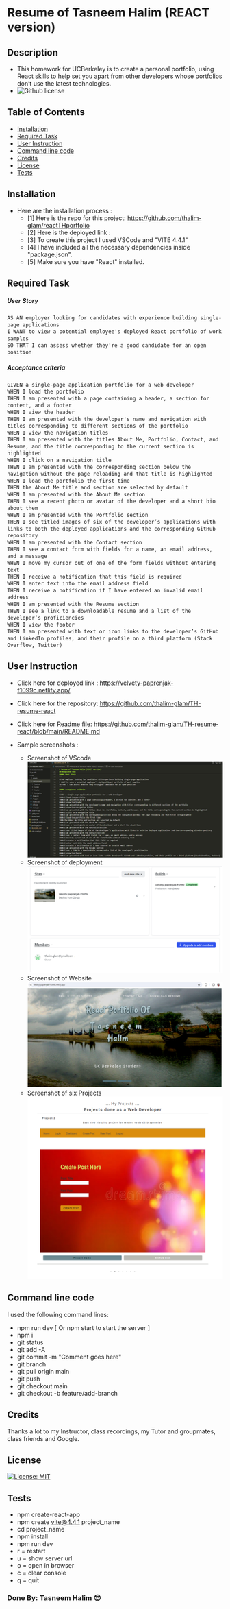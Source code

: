 # Resume of Tasneem Halim (REACT version)

## Description
- This homework for UCBerkeley is to create a personal portfolio, using React skills to help set you apart from other developers whose portfolios don’t use the latest technologies.
 - ![Github license](https://img.shields.io/badge/license-MIT-green.svg) 

## Table of Contents
  - [Installation](#installation)
  - [Required Task](#required-task)
  - [User Instruction](#user-instruction)
  - [Command line code](#command-line-code)
  - [Credits](#credits)
  - [License](#license)
  - [Tests](#tests)

## Installation

- Here are the installation process :
  - [1] Here is the repo for this project: https://github.com/thalim-glam/reactTHportfolio
  - [2] Here is the deployed link : 
  - [3] To create this project I used VSCode and "VITE 4.4.1"
  - [4] I have included all the necessary dependencies inside "package.json". 
  - [5] Make sure you have "React" installed.

## Required Task 

##### User Story 
```
AS AN employer looking for candidates with experience building single-page applications
I WANT to view a potential employee's deployed React portfolio of work samples
SO THAT I can assess whether they're a good candidate for an open position
```
##### Acceptance criteria
```
GIVEN a single-page application portfolio for a web developer
WHEN I load the portfolio
THEN I am presented with a page containing a header, a section for content, and a footer
WHEN I view the header
THEN I am presented with the developer's name and navigation with titles corresponding to different sections of the portfolio
WHEN I view the navigation titles
THEN I am presented with the titles About Me, Portfolio, Contact, and Resume, and the title corresponding to the current section is highlighted
WHEN I click on a navigation title
THEN I am presented with the corresponding section below the navigation without the page reloading and that title is highlighted
WHEN I load the portfolio the first time
THEN the About Me title and section are selected by default
WHEN I am presented with the About Me section
THEN I see a recent photo or avatar of the developer and a short bio about them
WHEN I am presented with the Portfolio section
THEN I see titled images of six of the developer’s applications with links to both the deployed applications and the corresponding GitHub repository
WHEN I am presented with the Contact section
THEN I see a contact form with fields for a name, an email address, and a message
WHEN I move my cursor out of one of the form fields without entering text
THEN I receive a notification that this field is required
WHEN I enter text into the email address field
THEN I receive a notification if I have entered an invalid email address
WHEN I am presented with the Resume section
THEN I see a link to a downloadable resume and a list of the developer’s proficiencies
WHEN I view the footer
THEN I am presented with text or icon links to the developer’s GitHub and LinkedIn profiles, and their profile on a third platform (Stack Overflow, Twitter) 

```

## User Instruction

  - Click here for deployed link : https://velvety-paprenjak-f1099c.netlify.app/
  - Click here for the repository: https://github.com/thalim-glam/TH-resume-react 
  - Click here for Readme file: https://github.com/thalim-glam/TH-resume-react/blob/main/README.md 
 
  - Sample screenshots :
    - Screenshot of VScode ![Screenshot of VScode](./public/screenshot_vscode.png)
    - Screenshot of deployment ![Screenshot of deployment](./public/screenshot_netlify.png)
    - Screenshot of Website ![Screenshot of Website](./public/screenshot_website.png)
    - Screenshot of six Projects ![Screenshot of six projects](./public/screenshot_projects.png)

    
## Command line code

I used the following command lines:
- npm run dev [ Or npm start to start the server ]
- npm i
- git status
- git add -A
- git commit -m "Comment goes here"
- git branch
- git pull origin main
- git push
- git checkout main
- git checkout -b feature/add-branch

## Credits

Thanks a lot to my Instructor, class recordings, my Tutor and groupmates, class friends and Google.  

## License

 [![License: MIT](https://img.shields.io/badge/License-MIT-yellow.svg)](https://opensource.org/licenses/MIT) 


## Tests
 - npm create-react-app
 - npm create vite@4.4.1 project_name
 - cd project_name
 - npm install
 - npm run dev
 - r = restart
 - u = show server url
 - o = open in browser
 - c = clear console
 - q = quit


### Done By: Tasneem Halim 😎